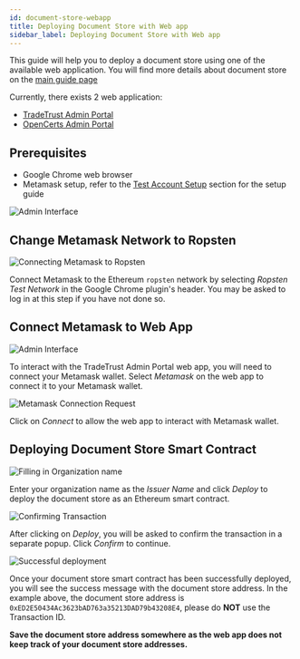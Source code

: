 ```yaml
---
id: document-store-webapp
title: Deploying Document Store with Web app
sidebar_label: Deploying Document Store with Web app
---
```


This guide will help you to deploy a document store using one of the available web application. You will find more details about document store on the [main guide page](/docs/verifiable-document/document-store)

Currently, there exists 2 web application:

- [TradeTrust Admin Portal](https://admin.tradetrust.io/)
- [OpenCerts Admin Portal](https://admin.opencerts.io/)

## Prerequisites

- Google Chrome web browser
- Metamask setup, refer to the [Test Account Setup](/docs/appendix/ropsten-setup) section for the setup guide

![Admin Interface](/docs/appendix/document-store-webapp/interface.png)

## Change Metamask Network to Ropsten

![Connecting Metamask to Ropsten](/docs/appendix/document-store-webapp/ropsten.png)

Connect Metamask to the Ethereum `ropsten` network by selecting _Ropsten Test Network_ in the Google Chrome plugin's header. You may be asked to log in at this step if you have not done so.

## Connect Metamask to Web App

![Admin Interface](/docs/appendix/document-store-webapp/interface.png)

To interact with the TradeTrust Admin Portal web app, you will need to connect your Metamask wallet. Select _Metamask_ on the web app to connect it to your Metamask wallet.

![Metamask Connection Request](/docs/appendix/document-store-webapp/connection-request.png)

Click on _Connect_ to allow the web app to interact with Metamask wallet.

## Deploying Document Store Smart Contract

![Filling in Organization name](/docs/appendix/document-store-webapp/deploy.png)

Enter your organization name as the _Issuer Name_ and click _Deploy_ to deploy the document store as an Ethereum smart contract.

![Confirming Transaction](/docs/appendix/document-store-webapp/confirmation.png)

After clicking on _Deploy_, you will be asked to confirm the transaction in a separate popup. Click _Confirm_ to continue.

![Successful deployment](/docs/appendix/document-store-webapp/success.png)

Once your document store smart contract has been successfully deployed, you will see the success message with the document store address. In the example above, the document store address is `0xED2E50434Ac3623bAD763a35213DAD79b43208E4`, please do **NOT** use the Transaction ID.

**Save the document store address somewhere as the web app does not keep track of your document store addresses.**
